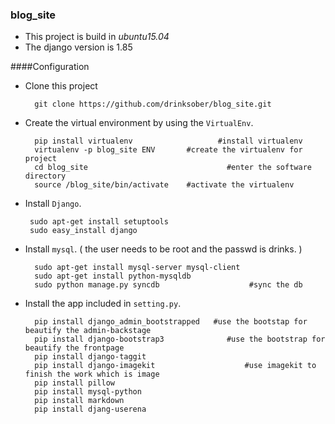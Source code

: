 ### blog_site

*    This project is build  in *ubuntu15.04*
*    The django version is 1.85


####Configuration

* Clone this project

        git clone https://github.com/drinksober/blog_site.git

* Create the virtual environment by using the `VirtualEnv`.

        pip install virtualenv                   #install virtualenv
        virtualenv -p blog_site ENV       #create the virtualenv for project
        cd blog_site                               #enter the software directory
        source /blog_site/bin/activate    #activate the virtualenv 


*  Install `Django`.

        sudo apt-get install setuptools
        sudo easy_install django

* Install `mysql`. ( the user needs to be  root and the passwd is drinks. )

        sudo apt-get install mysql-server mysql-client
        sudo apt-get install python-mysqldb
        sudo python manage.py syncdb                    #sync the db

* Install the app included in `setting.py`.


        pip install django_admin_bootstrapped   #use the bootstap for beautify the admin-backstage
        pip install django-bootstrap3              #use the bootstrap for beautify the frontpage
        pip install django-taggit
        pip install django-imagekit                    #use imagekit to finish the work which is image
        pip install pillow
        pip install mysql-python
        pip install markdown
        pip install djang-userena


